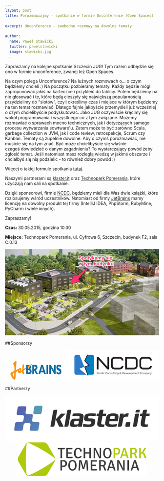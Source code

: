 ```yaml
---
layout: post
title: Porozmawiajmy - spotkanie w formie Unconference (Open Spaces)

excerpt: Unconference - swobodne rozmowy na dowolne tematy

author:
  name: Paweł Stawicki
  twitter: pawelstawicki
  image: stawicki.jpg
---
```


Zapraszamy na kolejne spotkanie Szczecin JUG! Tym razem odbędzie się ono w formie unconference, zwanej też Open Spaces.

Na czym polega Unconference? Na luźnych rozmowach o... o czym będziemy chcieli :) 
Na początku pozbieramy tematy. Każdy będzie mógł zaproponować jakiś na karteczce i przykleić do tablicy.
Potem będziemy na nie głosować i te, które będą cieszyły się największą popularnością przydzielimy do "slotów", czyli
określimy czas i miejsce w którym będziemy na ten temat rozmawiać. Dlatego fajnie jakbyście przemyśleli już wcześniej
o czym chcielibyście podyskutować.
Jako JUG oczywiście kręcimy się wokół programowania i wszystkiego co z tym związane. Możemy rozmawiać o sprawach mocno technicznych,
jak i dotyczących samego procesu wytwarzania sowtware'u. Zatem może to być zarówno Scala, garbage collection w JVM, jak i
code review, retrospekcje, Scrum czy Kanban. Tematy są zupełnie dowolne. Aby o czymś porozmawiać, nie musicie się na tym
znać. Być może chcielibyście się właśnie czegoś dowiedzieć o danym zagadnieniu? To wystarczający powód żeby zgłosić temat.
Jeśli natomiast masz rozległą wiedzę w jakimś obszarze i chciałbyś się nią podzielic - to również dobry powód :)

Więcej o takiej formule spotkania
<a href="https://www.youtube.com/watch?v=aD3S0wlbek0">tutaj</a>.  

Naszymi partnerami są <a href="http://klaster.it/pl/">klaster.it</a> oraz 
<a href="http://www.technopark-pomerania.pl/pl/">Technopark Pomerania</a>, które użyczają nam sali na spotkanie. 

Dzięki sponsorowi, firmie <a href="http://www.ncdc.eu/">NCDC</a>, będziemy mieli dla Was dwie książki, które rozlosujemy wśród uczestników. 
Natomiast od firmy <a href="https://www.jetbrains.com/">JetBrains</a> mamy licencję na dowolny produkt tej firmy 
(IntelliJ IDEA, PhpStorm, RubyMine, PyCharm i wiele innych).

Zapraszamy!

**Czas:** 30.05.2015, godzina 10.00

**Miejsce:** Technopark Pomerania, ul. Cyfrowa 6, Szczecin, budynek F2, sala C.0.13



<div style="text-align: center">
	<img src="/images/technopark-budynek-f2.jpg"/>
</div>



##Sponsorzy

<div style="text-align: center">
	<a href="http://jetbrains.com"><img src="/images/sponsors/logo_jetbrains.png"></a>
	<a href="http://www.ncdc.eu/"><img src="/images/sponsors/NCDC_logo.png"></a>
</div>

##Partnerzy
<div style="text-align: center">
	<a href="http://klaster.it/pl/"><img class="sponsor-logo" src="/images/partners/klaster_logo.png"/></a>
	<a href="http://www.technopark-pomerania.pl/pl/"><img class="sponsor-logo" src="/images/partners/tp_short.png"/></a>
</div>